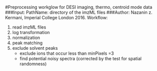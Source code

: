 #Preprocessing workglow for DESI imaging, thermo, centroid mode data
###Input: PathName: directory of the imzML files
###Author: Nazanin z. Kermani, Imperial College London 2016.
Workflow:

1. read imzML files
2. log transformation
3. normalization
4. peak matching
5. exclude solvent peaks
   * exclude ions that occur less than minPixels =3
   * find potential noisy spectra (corrected by the test for spatial randomness) 
